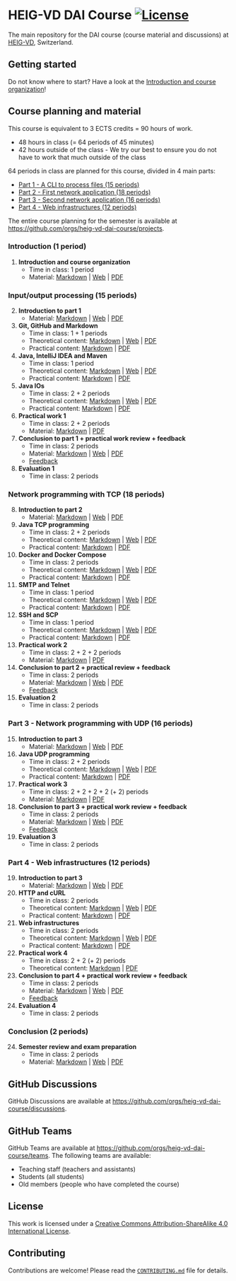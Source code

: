 # HEIG-VD DAI Course [![License](https://img.shields.io/github/license/heig-vd-dai-course/heig-vd-dai-course)](./LICENSE.md)

[feedback-1]: #
[feedback-2]: #
[feedback-3]: #
[feedback-4]: #

The main repository for the DAI course (course material and discussions) at
[HEIG-VD](https://heig-vd.ch), Switzerland.

## Getting started

Do not know where to start? Have a look at the
[Introduction and course organization](./01-introduction-and-course-organization/README.md)!

## Course planning and material

This course is equivalent to 3 ECTS credits = 90 hours of work.

- 48 hours in class (= 64 periods of 45 minutes)
- 42 hours outside of the class - We try our best to ensure you do not have to
  work that much outside of the class

64 periods in class are planned for this course, divided in 4 main parts:

- [Part 1 - A CLI to process files (15 periods)](#part-1---a-cli-to-process-files-15-periods)
- [Part 2 - First network application (18 periods)](#part-2---first-network-application-18-periods)
- [Part 3 - Second network application (16 periods)](#part-3---second-network-application-16-periods)
- [Part 4 - Web infrastructures (12 periods)](#part-4---web-infrastructures-12-periods)

The entire course planning for the semester is available at
<https://github.com/orgs/heig-vd-dai-course/projects>.

### Introduction (1 period)

1. **Introduction and course organization**
   - Time in class: 1 period
   - Material: [Markdown](./01-introduction-and-course-organization/README.md) |
     [Web](https://heig-vd-dai-course.github.io/heig-vd-dai-course/01-introduction-and-course-organization/)
     |
     [PDF](https://heig-vd-dai-course.github.io/heig-vd-dai-course/01-introduction-and-course-organization/01-introduction-and-course-organization.pdf)<!-- | [Video (in French)]() -->

### Input/output processing (15 periods)

2. **Introduction to part 1**
    - Material: [Markdown](./02-introduction-to-part-1/README.md) |
     [Web](https://heig-vd-dai-course.github.io/heig-vd-dai-course/02-introduction-to-part-1/)
     |
     [PDF](https://heig-vd-dai-course.github.io/heig-vd-dai-course/02-introduction-to-part-1/02-introduction-to-part-1.pdf)<!-- | [Video (in French)]() -->
3. **Git, GitHub and Markdown**
   - Time in class: 1 + 1 periods
   - Theoretical content: [Markdown](./03-git-github-and-markdown/README.md) |
     [Web](https://heig-vd-dai-course.github.io/heig-vd-dai-course/03-git-github-and-markdown/)
     |
     [PDF](https://heig-vd-dai-course.github.io/heig-vd-dai-course/03-git-github-and-markdown/03-git-github-and-markdown.pdf)<!-- | [Video (in French)]() -->
   - Practical content:
     [Markdown](./03-git-github-and-markdown/PRACTICAL_CONTENT.md) |
     [PDF](https://heig-vd-dai-course.github.io/heig-vd-dai-course/03-git-github-and-markdown/03-git-github-and-markdown-practical-content.pdf)
4. **Java, IntelliJ IDEA and Maven**
   - Time in class: 1 period
   - Theoretical content: [Markdown](./04-java-intellij-idea-and-maven/README.md) |
     [Web](https://heig-vd-dai-course.github.io/heig-vd-dai-course/04-java-intellij-idea-and-maven/)
     |
     [PDF](https://heig-vd-dai-course.github.io/heig-vd-dai-course/04-java-intellij-idea-and-maven/04-java-intellij-idea-and-maven.pdf)<!-- | [Video (in French)]() -->
   - Practical content:
     [Markdown](./04-java-intellij-idea-and-maven/PRACTICAL_CONTENT.md) |
     [PDF](https://heig-vd-dai-course.github.io/heig-vd-dai-course/04-java-intellij-idea-and-maven/04-java-intellij-idea-and-maven-practical-content.pdf)
5. **Java IOs**
   - Time in class: 2 + 2 periods
   - Theoretical content: [Markdown](./05-java-ios/README.md) |
     [Web](https://heig-vd-dai-course.github.io/heig-vd-dai-course/05-java-ios/)
     |
     [PDF](https://heig-vd-dai-course.github.io/heig-vd-dai-course/05-java-ios/05-java-ios.pdf)<!-- | [Video (in French)]() -->
   - Practical content: [Markdown](./05-java-ios/PRACTICAL_CONTENT.md) |
     [PDF](https://heig-vd-dai-course.github.io/heig-vd-dai-course/05-java-ios/05-java-ios-practical-content.pdf)
6. **Practical work 1**
   - Time in class: 2 + 2 periods
   - Material: [Markdown](./06-practical-work-1/README.md) |
     [PDF](https://heig-vd-dai-course.github.io/heig-vd-dai-course/06-practical-work-1/06-practical-work-1.pdf)
7. **Conclusion to part 1 + practical work review + feedback**
   - Time in class: 2 periods
   - Material: [Markdown](./07-conclusion-to-part-1/README.md) |
     [Web](https://heig-vd-dai-course.github.io/heig-vd-dai-course/07-conclusion-to-part-1/)
     |
     [PDF](https://heig-vd-dai-course.github.io/heig-vd-dai-course/07-conclusion-to-part-1/07-conclusion-to-part-1.pdf)<!-- | [Video (in French)]() -->
   - [Feedback][feedback-1]
0. **Evaluation 1**
   - Time in class: 2 periods

### Network programming with TCP (18 periods)

8. **Introduction to part 2**
    - Material: [Markdown](./08-introduction-to-part-2/README.md) |
     [Web](https://heig-vd-dai-course.github.io/heig-vd-dai-course/08-introduction-to-part-2/)
     |
     [PDF](https://heig-vd-dai-course.github.io/heig-vd-dai-course/08-introduction-to-part-2/08-introduction-to-part-2.pdf)<!-- | [Video (in French)]() -->
9. **Java TCP programming**
   - Time in class: 2 + 2 periods
   - Theoretical content: [Markdown](./09-java-tcp-programming/README.md) |
     [Web](https://heig-vd-dai-course.github.io/heig-vd-dai-course/09-java-tcp-programming/)
     |
     [PDF](https://heig-vd-dai-course.github.io/heig-vd-dai-course/09-java-tcp-programming/09-java-tcp-programming.pdf)<!-- | [Video (in French)]() -->
   - Practical content:
     [Markdown](./09-java-tcp-programming/PRACTICAL_CONTENT.md) |
     [PDF](https://heig-vd-dai-course.github.io/heig-vd-dai-course/09-java-tcp-programming/09-java-tcp-programming-practical-content.pdf)
10. **Docker and Docker Compose**
    - Time in class: 2 periods
    - Theoretical content: [Markdown](./10-docker-and-docker-compose/README.md) |
     [Web](https://heig-vd-dai-course.github.io/heig-vd-dai-course/10-docker-and-docker-compose/)
     |
     [PDF](https://heig-vd-dai-course.github.io/heig-vd-dai-course/10-docker-and-docker-compose/10-docker-and-docker-compose.pdf)<!-- | [Video (in French)]() -->
    - Practical content:
     [Markdown](./10-docker-and-docker-compose/PRACTICAL_CONTENT.md) |
     [PDF](https://heig-vd-dai-course.github.io/heig-vd-dai-course/10-docker-and-docker-compose/10-docker-and-docker-compose-practical-content.pdf)
11. **SMTP and Telnet**
    - Time in class: 1 period
    - Theoretical content: [Markdown](./11-smtp-and-telnet/README.md) |
     [Web](https://heig-vd-dai-course.github.io/heig-vd-dai-course/11-smtp-and-telnet/)
     |
     [PDF](https://heig-vd-dai-course.github.io/heig-vd-dai-course/11-smtp-and-telnet/11-smtp-and-telnet.pdf)<!-- | [Video (in French)]() -->
    - Practical content: [Markdown](./11-smtp-and-telnet/PRACTICAL_CONTENT.md) |
     [PDF](https://heig-vd-dai-course.github.io/heig-vd-dai-course/11-smtp-and-telnet/11-smtp-and-telnet-practical-content.pdf)
12. **SSH and SCP**
    - Time in class: 1 period
    - Theoretical content: [Markdown](./12-ssh-and-scp/README.md) |
      [Web](https://heig-vd-dai-course.github.io/heig-vd-dai-course/12-ssh-and-scp/)
      |
      [PDF](https://heig-vd-dai-course.github.io/heig-vd-dai-course/12-ssh-and-scp/12-ssh-and-scp.pdf)<!-- | [Video (in French)]() -->
    - Practical content: [Markdown](./12-ssh-and-scp/PRACTICAL_CONTENT.md) |
      [PDF](https://heig-vd-dai-course.github.io/heig-vd-dai-course/12-ssh-and-scp/12-ssh-and-scp-practical-content.pdf)
13. **Practical work 2**
    - Time in class: 2 + 2 + 2 periods
    - Material: [Markdown](./13-practical-work-2/README.md) |
      [PDF](https://heig-vd-dai-course.github.io/heig-vd-dai-course/13-practical-work-2/13-practical-work-2.pdf)
14. **Conclusion to part 2 + practical review + feedback**
    - Time in class: 2 periods
    - Material: [Markdown](./14-conclusion-to-part-2/README.md) |
      [Web](https://heig-vd-dai-course.github.io/heig-vd-dai-course/14-conclusion-to-part-2/)
      |
      [PDF](https://heig-vd-dai-course.github.io/heig-vd-dai-course/14-conclusion-to-part-2/14-conclusion-to-part-2.pdf)<!-- | [Video (in French)]() -->
    - [Feedback][feedback-2]
0. **Evaluation 2**
    - Time in class: 2 periods

### Part 3 - Network programming with UDP (16 periods)

15. **Introduction to part 3**
    - Material: [Markdown](./15-introduction-to-part-3/README.md) |
     [Web](https://heig-vd-dai-course.github.io/heig-vd-dai-course/15-introduction-to-part-3/)
     |
     [PDF](https://heig-vd-dai-course.github.io/heig-vd-dai-course/15-introduction-to-part-3/15-introduction-to-part-3.pdf)<!-- | [Video (in French)]() -->
16. **Java UDP programming**
    - Time in class: 2 + 2 periods
    - Theoretical content: [Markdown](./16-java-udp-programming/README.md) |
      [Web](https://heig-vd-dai-course.github.io/heig-vd-dai-course/16-java-udp-programming/)
      |
      [PDF](https://heig-vd-dai-course.github.io/heig-vd-dai-course/16-java-udp-programming/16-java-udp-programming.pdf)<!-- | [Video (in French)]() -->
    - Practical content:
      [Markdown](./16-java-udp-programming/PRACTICAL_CONTENT.md) |
      [PDF](https://heig-vd-dai-course.github.io/heig-vd-dai-course/16-java-udp-programming/16-java-udp-programming-practical-content.pdf)
17. **Practical work 3**
    - Time in class: 2 + 2 + 2 + 2 (+ 2) periods
    - Material: [Markdown](./17-practical-work-3/README.md) |
      [PDF](https://heig-vd-dai-course.github.io/heig-vd-dai-course/17-practical-work-3/17-practical-work-3.pdf)
18. **Conclusion to part 3 + practical work review + feedback**
    - Time in class: 2 periods
    - Material: [Markdown](./18-conclusion-to-part-3/README.md) |
      [Web](https://heig-vd-dai-course.github.io/heig-vd-dai-course/18-conclusion-to-part-3/)
      |
      [PDF](https://heig-vd-dai-course.github.io/heig-vd-dai-course/18-conclusion-to-part-3/18-conclusion-to-part-3.pdf)<!-- | [Video (in French)]() -->
    - [Feedback][feedback-3]
0. **Evaluation 3**
    - Time in class: 2 periods

### Part 4 - Web infrastructures (12 periods)

19. **Introduction to part 3**
    - Material: [Markdown](./19-introduction-to-part-4/README.md) |
     [Web](https://heig-vd-dai-course.github.io/heig-vd-dai-course/19-introduction-to-part-4/)
     |
     [PDF](https://heig-vd-dai-course.github.io/heig-vd-dai-course/19-introduction-to-part-4/19-introduction-to-part-4.pdf)<!-- | [Video (in French)]() -->
20. **HTTP and cURL**
    - Time in class: 2 periods
    - Theoretical content: [Markdown](./20-http-and-curl/README.md) |
      [Web](https://heig-vd-dai-course.github.io/heig-vd-dai-course/20-http-and-curl/)
      |
      [PDF](https://heig-vd-dai-course.github.io/heig-vd-dai-course/20-http-and-curl/20-http-and-curl.pdf)<!-- | [Video (in French)]() -->
    - Practical content: [Markdown](./20-http-and-curl/PRACTICAL_CONTENT.md) |
      [PDF](https://heig-vd-dai-course.github.io/heig-vd-dai-course/20-http-and-curl/20-http-and-curl-practical-content.pdf)
21. **Web infrastructures**
    - Time in class: 2 periods
    - Theoretical content: [Markdown](./21-web-infrastructures/README.md) |
      [Web](https://heig-vd-dai-course.github.io/heig-vd-dai-course/21-web-infrastructures/)
      |
      [PDF](https://heig-vd-dai-course.github.io/heig-vd-dai-course/21-web-infrastructures/21-web-infrastructures.pdf)<!-- | [Video (in French)]() -->
    - Practical content:
      [Markdown](./21-web-infrastructures/PRACTICAL_CONTENT.md) |
      [PDF](https://heig-vd-dai-course.github.io/heig-vd-dai-course/21-web-infrastructures/21-web-infrastructures-practical-content.pdf)
22. **Practical work 4**
    - Time in class: 2 + 2 (+ 2) periods
    - Theoretical content: [Markdown](./22-practical-work-4/README.md) |
      [PDF](https://heig-vd-dai-course.github.io/heig-vd-dai-course/22-practical-work-4/22-practical-work-4.pdf)
23. **Conclusion to part 4 + practical work review + feedback**
    - Time in class: 2 periods
    - Material: [Markdown](./23-conclusion-to-part-4/README.md) |
      [Web](https://heig-vd-dai-course.github.io/heig-vd-dai-course/23-conclusion-to-part-4/)
      |
      [PDF](https://heig-vd-dai-course.github.io/heig-vd-dai-course/23-conclusion-to-part-4/23-conclusion-to-part-4.pdf)<!-- | [Video (in French)]() -->
    - [Feedback][feedback-4]
0. **Evaluation 4**
    - Time in class: 2 periods

### Conclusion (2 periods)

24. **Semester review and exam preparation**
    - Time in class: 2 periods
    - Material: [Markdown](./24-semester-review-and-exam-preparation/README.md)
      |
      [Web](https://heig-vd-dai-course.github.io/heig-vd-dai-course/24-semester-review-and-exam-preparation/)
      |
      [PDF](https://heig-vd-dai-course.github.io/heig-vd-dai-course/24-semester-review-and-exam-preparation/24-semester-review-and-exam-preparation.pdf)<!-- | [Video (in French)]() -->

## GitHub Discussions

GitHub Discussions are available at
<https://github.com/orgs/heig-vd-dai-course/discussions>.

## GitHub Teams

GitHub Teams are available at
<https://github.com/orgs/heig-vd-dai-course/teams>. The following teams are
available:

- Teaching staff (teachers and assistants)
- Students (all students)
- Old members (people who have completed the course)

## License

This work is licensed under a
[Creative Commons Attribution-ShareAlike 4.0 International License](./LICENSE.md).

## Contributing

Contributions are welcome! Please read the
[`CONTRIBUTING.md`](./CONTRIBUTING.md) file for details.

